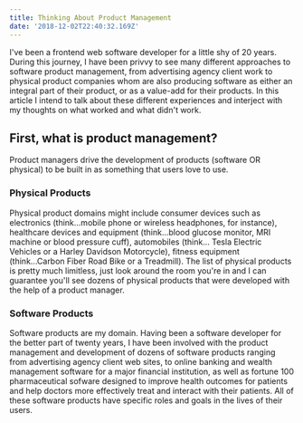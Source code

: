 ```yaml
---
title: Thinking About Product Management
date: '2018-12-02T22:40:32.169Z'
---
```


I've been a frontend web software developer for a little shy of 20 years. During this journey, I have been privvy to see many different approaches to software product management, from advertising agency client work to physical product companies whom are also producing software as either an integral part of their product, or as a value-add for their products. In this article I intend to talk about these different experiences and interject with my thoughts on what worked and what didn't work.

## First, what is product management?

Product managers drive the development of products (software OR physical) to be built in as something that users love to use.

### Physical Products

Physical product domains might include consumer devices such as electronics (think...mobile phone or wireless headphones, for instance), healthcare devices and equipment (think...blood glucose monitor, MRI machine or blood pressure cuff), automobiles (think... Tesla Electric Vehicles or a Harley Davidson Motorcycle), fitness equipment (think...Carbon Fiber Road Bike or a Treadmill). The list of physical products is pretty much limitless, just look around the room you're in and I can guarantee you'll see dozens of physical products that were developed with the help of a product manager.

### Software Products

Software products are my domain. Having been a software developer for the better part of twenty years, I have been involved with the product management and development of dozens of software products ranging from advertising agency client web sites, to online banking and wealth management software for a major financial institution, as well as fortune 100 pharmaceutical sofware designed to improve health outcomes for patients and help doctors more effectively treat and interact with their patients. All of these software products have specific roles and goals in the lives of their users.

